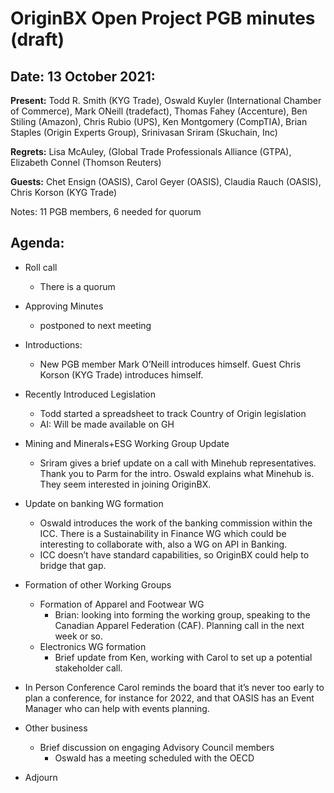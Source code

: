 # OriginBX Open Project PGB minutes (draft)

## Date: 13 October 2021:


**Present:** Todd R. Smith (KYG Trade), Oswald Kuyler (International Chamber of Commerce), Mark ONeill (tradefact), Thomas Fahey (Accenture), Ben Stiling (Amazon), Chris Rubio (UPS), Ken Montgomery (CompTIA), Brian Staples (Origin Experts Group),  Srinivasan Sriram (Skuchain, Inc)

**Regrets:** Lisa McAuley, (Global Trade Professionals Alliance (GTPA), Elizabeth Connel (Thomson Reuters)

**Guests:** Chet Ensign (OASIS), Carol Geyer (OASIS), Claudia Rauch (OASIS), Chris Korson (KYG Trade)


Notes: 11 PGB members, 6 needed for quorum


## Agenda:

* Roll call
  * There is a quorum
    
* Approving Minutes 
  * postponed to next meeting
  
* Introductions:
  * New PGB member Mark O’Neill introduces himself. Guest Chris Korson (KYG Trade) introduces himself.
    
* Recently Introduced Legislation
  * Todd started a spreadsheet to track Country of Origin legislation
  * AI: Will be made available on GH

* Mining and Minerals+ESG Working Group Update
  * Sriram gives a brief update on a call with Minehub representatives. Thank you to Parm for the intro. Oswald explains what Minehub is. They seem interested in joining OriginBX.

* Update on banking WG formation
  * Oswald introduces the work of the banking commission within the ICC. There is a Sustainability in Finance WG which could be interesting to collaborate with, also a WG on API in Banking.
  * ICC doesn’t have standard capabilities, so OriginBX could help to bridge that gap.

* Formation of other Working Groups
  * Formation of Apparel and Footwear WG 
     * Brian: looking into forming the working group, speaking to the Canadian Apparel Federation (CAF). Planning call in the next week or so.
  * Electronics WG formation
    * Brief update from Ken, working with Carol to set up a potential stakeholder call.

* In Person Conference
  Carol reminds the board that it’s never too early to plan a conference, for instance for 2022, and that OASIS has an Event Manager who can help with events planning.

* Other business
  * Brief discussion on engaging Advisory Council members
    * Oswald has a meeting scheduled with the OECD

* Adjourn
